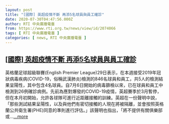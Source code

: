 ```yaml
---
layout: post
title: "[國際] 英超疫情不斷 再添5名球員與員工確診"
date: 2020-07-30T04:47:56.000Z
author: RTI 中央廣播電臺
from: https://www.rti.org.tw/news/view/id/2074066
tags: [ RTI 中央廣播電臺 ]
categories: [ news, RTI 中央廣播電臺 ]
---
```

<!--1596084476000-->
[[國際] 英超疫情不斷 再添5名球員與員工確診](https://www.rti.org.tw/news/view/id/2074066)
------

<div>
英格蘭足球超級聯賽(English Premier League)29日表示，在本週接受2019年冠狀病毒疾病(COVID-19，俗稱武漢肺炎)檢測的846名球員和員工，共5人的檢測結果呈陽性，其中包含4名球員。自7月6日開始的病毒篩檢以來，已在球員和員工中檢測到26例確診病例。先前為應對爆發的COVID-19疫情，英超賽季於3月暫停，但在本月初開始，允許各球隊可進行近距離接觸的訓練。英超在一份聲明中說，「那些測試結果呈陽性，以及與他們有密切接觸的人現在將被隔離，並會按照英格蘭公共衛生署(PHE)同意的準則進行評估。」該聲明也指出，「將不提供有關俱樂部或...<a target="_blank" href="https://www.rti.org.tw/news/view/id/2074066">...more</a>
</div>
